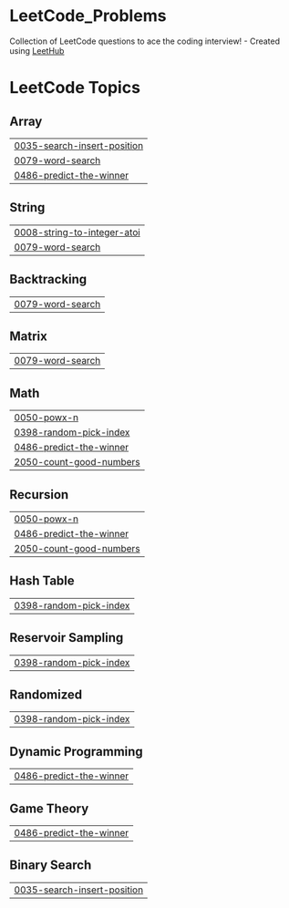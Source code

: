 # LeetCode_Problems
Collection of LeetCode questions to ace the coding interview! - Created using [LeetHub](https://github.com/QasimWani/LeetHub)

<!---LeetCode Topics Start-->
# LeetCode Topics
## Array
|  |
| ------- |
| [0035-search-insert-position](https://github.com/Malarselvimarimuthu/LeetCode_Problems/tree/master/0035-search-insert-position) |
| [0079-word-search](https://github.com/Malarselvimarimuthu/LeetCode_Problems/tree/master/0079-word-search) |
| [0486-predict-the-winner](https://github.com/Malarselvimarimuthu/LeetCode_Problems/tree/master/0486-predict-the-winner) |
## String
|  |
| ------- |
| [0008-string-to-integer-atoi](https://github.com/Malarselvimarimuthu/LeetCode_Problems/tree/master/0008-string-to-integer-atoi) |
| [0079-word-search](https://github.com/Malarselvimarimuthu/LeetCode_Problems/tree/master/0079-word-search) |
## Backtracking
|  |
| ------- |
| [0079-word-search](https://github.com/Malarselvimarimuthu/LeetCode_Problems/tree/master/0079-word-search) |
## Matrix
|  |
| ------- |
| [0079-word-search](https://github.com/Malarselvimarimuthu/LeetCode_Problems/tree/master/0079-word-search) |
## Math
|  |
| ------- |
| [0050-powx-n](https://github.com/Malarselvimarimuthu/LeetCode_Problems/tree/master/0050-powx-n) |
| [0398-random-pick-index](https://github.com/Malarselvimarimuthu/LeetCode_Problems/tree/master/0398-random-pick-index) |
| [0486-predict-the-winner](https://github.com/Malarselvimarimuthu/LeetCode_Problems/tree/master/0486-predict-the-winner) |
| [2050-count-good-numbers](https://github.com/Malarselvimarimuthu/LeetCode_Problems/tree/master/2050-count-good-numbers) |
## Recursion
|  |
| ------- |
| [0050-powx-n](https://github.com/Malarselvimarimuthu/LeetCode_Problems/tree/master/0050-powx-n) |
| [0486-predict-the-winner](https://github.com/Malarselvimarimuthu/LeetCode_Problems/tree/master/0486-predict-the-winner) |
| [2050-count-good-numbers](https://github.com/Malarselvimarimuthu/LeetCode_Problems/tree/master/2050-count-good-numbers) |
## Hash Table
|  |
| ------- |
| [0398-random-pick-index](https://github.com/Malarselvimarimuthu/LeetCode_Problems/tree/master/0398-random-pick-index) |
## Reservoir Sampling
|  |
| ------- |
| [0398-random-pick-index](https://github.com/Malarselvimarimuthu/LeetCode_Problems/tree/master/0398-random-pick-index) |
## Randomized
|  |
| ------- |
| [0398-random-pick-index](https://github.com/Malarselvimarimuthu/LeetCode_Problems/tree/master/0398-random-pick-index) |
## Dynamic Programming
|  |
| ------- |
| [0486-predict-the-winner](https://github.com/Malarselvimarimuthu/LeetCode_Problems/tree/master/0486-predict-the-winner) |
## Game Theory
|  |
| ------- |
| [0486-predict-the-winner](https://github.com/Malarselvimarimuthu/LeetCode_Problems/tree/master/0486-predict-the-winner) |
## Binary Search
|  |
| ------- |
| [0035-search-insert-position](https://github.com/Malarselvimarimuthu/LeetCode_Problems/tree/master/0035-search-insert-position) |
<!---LeetCode Topics End-->